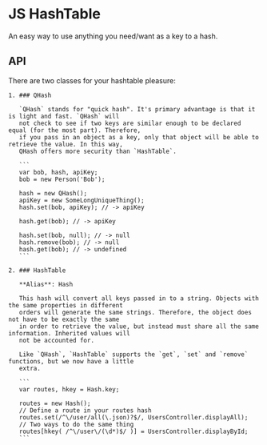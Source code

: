 # JS HashTable

An easy way to use anything you need/want as a key to a hash.

## API

There are two classes for your hashtable pleasure:

    1. ### QHash
       
       `QHash` stands for "quick hash". It's primary advantage is that it is light and fast. `QHash` will
       not check to see if two keys are similar enough to be declared equal (for the most part). Therefore,
       if you pass in an object as a key, only that object will be able to retrieve the value. In this way,
       QHash offers more security than `HashTable`.
       
       ```
       var bob, hash, apiKey;
       bob = new Person('Bob');
       
       hash = new QHash();
       apiKey = new SomeLongUniqueThing();
       hash.set(bob, apiKey); // -> apiKey
       
       hash.get(bob); // -> apiKey
       
       hash.set(bob, null); // -> null
       hash.remove(bob); // -> null
       hash.get(bob); // -> undefined
       ```
       
    2. ### HashTable
       
       **Alias**: Hash
       
       This hash will convert all keys passed in to a string. Objects with the same properties in different
       orders will generate the same strings. Therefore, the object does not have to be exactly the same
       in order to retrieve the value, but instead must share all the same information. Inherited values will
       not be accounted for.
       
       Like `QHash`, `HashTable` supports the `get`, `set` and `remove` functions, but we now have a little
       extra.
       
       ```
       var routes, hkey = Hash.key;
       
       routes = new Hash();
       // Define a route in your routes hash
       routes.set(/^\/user/all(\.json)?$/, UsersController.displayAll);
       // Two ways to do the same thing
       routes[hkey( /^\/user\/(\d*)$/ )] = UsersController.displayById;
       ```